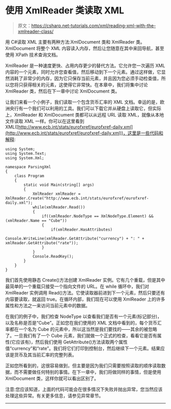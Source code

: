 # 使用 XmlReader 类读取 XML

> 原文：<https://csharp.net-tutorials.com/xml/reading-xml-with-the-xmlreader-class/>

用 C#读取 XML 主要有两种方法:XmlDocument 类和 XmlReader 类。XmlDocument 将整个 XML 内容读入内存，然后让您随意在其中来回导航，甚至使用 XPath 技术查询文档。

XmlReader 是一种速度更快、占用内存更少的替代方法。它允许您一次遍历 XML 内容的一个元素，同时允许您查看值，然后移动到下一个元素。通过这样做，它显然消耗了非常少的内存，因为它只保存当前元素，并且因为您必须手动检查值，所以您将只获得相关的元素，这使得它非常快。在本章中，我们将集中讨论 XmlReader 类，然后在下一章中讨论 XmlDocument 类。

让我们来看一个小例子，我们读取一个包含货币汇率的 XML 文档。幸运的是，欧洲央行有一个我们可以利用的工具。我们可以下载它并从硬盘上读取它，但实际上，XmlReader 和 XmlDocument 类都可以从远程 URL 读取 XML，就像从本地文件读取 XML 一样。你可以在这里看到 XML([http://www.ecb.int/stats/eurofxref/eurofxref-daily.xml](http://www.ecb.int/stats/eurofxref/eurofxref-daily.xml))，这里是一些代码和解释:

```
using System;
using System.Text;
using System.Xml;

namespace ParsingXml
{
    class Program
    {
        static void Main(string[] args)
        {            
            XmlReader xmlReader = XmlReader.Create("http://www.ecb.int/stats/eurofxref/eurofxref-daily.xml");
            while(xmlReader.Read())
            {
                if((xmlReader.NodeType == XmlNodeType.Element) && (xmlReader.Name == "Cube"))
                {
                    if(xmlReader.HasAttributes)
                        Console.WriteLine(xmlReader.GetAttribute("currency") + ": " + xmlReader.GetAttribute("rate"));                    
                }
            }
            Console.ReadKey();
        }
    }
}
```

我们首先使用静态 Create()方法创建 XmlReader 实例。它有几个重载，但是其中最简单的一个重载只接受一个指向文件的 URL。在 while 循环中，我们对 XmlReader 实例调用 Read()方法。它使读取器前进到下一个元素，然后只要还有内容要读取，就返回 true。在循环内部，我们现在可以使用 XmlReader 上的许多属性和方法之一来访问当前元素中的数据。

在我们的例子中，我们检查 NodeType 以查看我们是否有一个元素(标记部分)，以及名称是否是“Cube”。正如您在我们使用的 XML 文档中看到的，每个货币汇率都在一个名为 Cube 的元素中，所以这当然是我们要找的——其余的被忽略了。一旦我们有了一个 Cube 元素，我们就做一个正式的检查，看看它是否有属性(它应该有)，然后我们使用 GetAttribute()方法读取两个属性值“currency”和“rate”。我们将它们打印到控制台，然后继续下一个元素。结果应该是货币及其当前汇率的完整列表。

<input type="hidden" name="IL_IN_ARTICLE">

正如您所看到的，这很容易做到，但主要是因为我们只需要按照读取的顺序读取数据，而不需要做任何特别的事情。在下一章中，我们将做同样的事情，但是使用 XmlDocument 类，这样你就可以看出区别了。

注意:您应该知道，上面的代码可能会在很多情况下失败并抛出异常，您当然应该处理这些异常。有关更多信息，请参见异常章节。

* * *